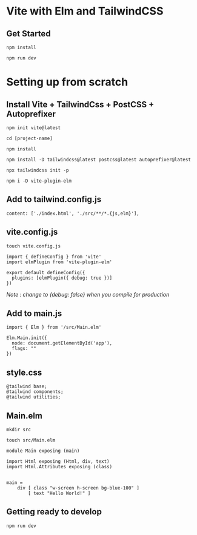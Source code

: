 # Vite with Elm and TailwindCSS

## Get Started

`npm install`

`npm run dev`


# Setting up from scratch

## Install Vite + TailwindCss + PostCSS + Autoprefixer

`npm init vite@latest`

`cd [project-name]`

`npm install`

`npm install -D tailwindcss@latest postcss@latest autoprefixer@latest`

`npx tailwindcss init -p`

`npm i -D vite-plugin-elm`

## Add to tailwind.config.js

```
content: ['./index.html', './src/**/*.{js,elm}'],
```

## vite.config.js
`touch vite.config.js`

```
import { defineConfig } from 'vite'
import elmPlugin from 'vite-plugin-elm'

export default defineConfig({
  plugins: [elmPlugin({ debug: true })]
})
```

*Note : change to {debug: false} when you compile for production*

## Add to main.js

```
import { Elm } from '/src/Main.elm'

Elm.Main.init({
  node: document.getElementById('app'),
  flags: ""
})
```


## style.css

```
@tailwind base;
@tailwind components;
@tailwind utilities;
```

## Main.elm

`mkdir src`

`touch src/Main.elm`

```
module Main exposing (main)

import Html exposing (Html, div, text)
import Html.Attributes exposing (class)


main =
    div [ class "w-screen h-screen bg-blue-100" ]
        [ text "Hello World!" ]

```

## Getting ready to develop

`npm run dev`


